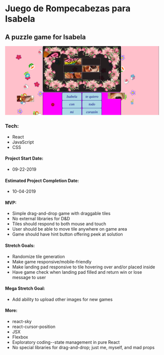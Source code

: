 # Juego de Rompecabezas para Isabela

## A puzzle game for Isabela

![image](./src/images/appDeIsabela.png)

### Tech:
- React
- JavaScript
- CSS

#### Project Start Date:
- 09-22-2019

#### Estimated Project Completion Date:
- 10-04-2019

#### MVP:
- Simple drag-and-drop game with draggable tiles
- No external libraries for D&D
- Tiles should respond to both mouse and touch
- User should be able to move tile anywhere on game area
- Game should have hint button offering peek at solution

#### Stretch Goals:
- Randomize tile generation 
- Make game responsive/mobile-friendly
- Make landing pad responsive to tile hovering over and/or placed inside
- Have game check when landing pad filled and return win or lose message to user

#### Mega Stretch Goal:
- Add ability to upload other images for new games

#### More:
- react-sky
- react-cursor-position
- JSX
- Flexbox
- Exploratory coding--state management in pure React
- No special libraries for drag-and-drop; just me, myself, and mad props